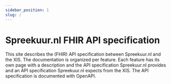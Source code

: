 ```yaml
---
sidebar_position: 1
slug: /
---
```


# Spreekuur.nl FHIR API specification
This site describes the (FHIR) API specification between Spreekuur.nl and the XIS. The documentation is organized per 
feature. Each feature has its own page with a description and the API specification Spreekuur.nl provides and an API 
specification Spreekuur.nl expects from the XIS. The API specification is documented with OpenAPI.